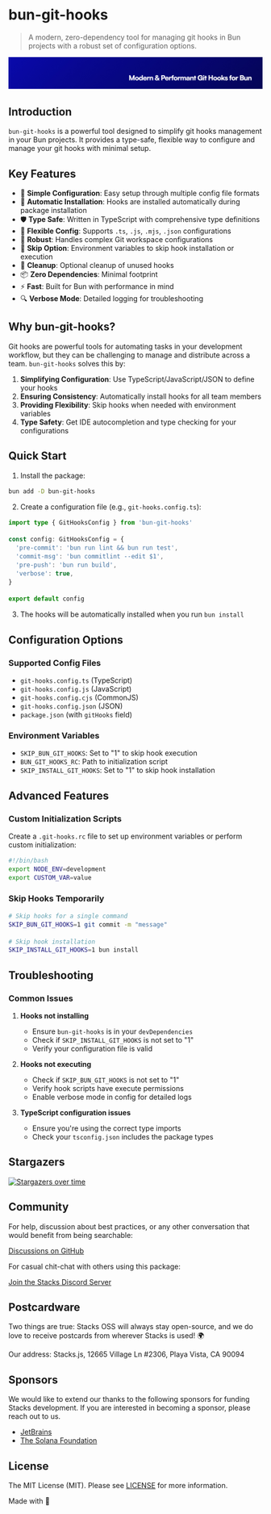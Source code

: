 # bun-git-hooks

> A modern, zero-dependency tool for managing git hooks in Bun projects with a robust set of configuration options.

<p align="center"><img src="https://github.com/stacksjs/bun-git-hooks/blob/main/.github/art/cover.jpg?raw=true" alt="Social Card of bun-git-hooks"></p>

## Introduction

`bun-git-hooks` is a powerful tool designed to simplify git hooks management in your Bun projects. It provides a type-safe, flexible way to configure and manage your git hooks with minimal setup.

## Key Features

- 🎯 **Simple Configuration**: Easy setup through multiple config file formats
- 🔄 **Automatic Installation**: Hooks are installed automatically during package installation
- 🛡️ **Type Safe**: Written in TypeScript with comprehensive type definitions
- 🔧 **Flexible Config**: Supports `.ts`, `.js`, `.mjs`, `.json` configurations
- 💪 **Robust**: Handles complex Git workspace configurations
- 🚫 **Skip Option**: Environment variables to skip hook installation or execution
- 🧹 **Cleanup**: Optional cleanup of unused hooks
- 📦 **Zero Dependencies**: Minimal footprint
- ⚡ **Fast**: Built for Bun with performance in mind
- 🔍 **Verbose Mode**: Detailed logging for troubleshooting

## Why bun-git-hooks?

Git hooks are powerful tools for automating tasks in your development workflow, but they can be challenging to manage and distribute across a team. `bun-git-hooks` solves this by:

1. **Simplifying Configuration**: Use TypeScript/JavaScript/JSON to define your hooks
2. **Ensuring Consistency**: Automatically install hooks for all team members
3. **Providing Flexibility**: Skip hooks when needed with environment variables
4. **Type Safety**: Get IDE autocompletion and type checking for your configurations

## Quick Start

1. Install the package:

```bash
bun add -D bun-git-hooks
```

2. Create a configuration file (e.g., `git-hooks.config.ts`):

```ts
import type { GitHooksConfig } from 'bun-git-hooks'

const config: GitHooksConfig = {
  'pre-commit': 'bun run lint && bun run test',
  'commit-msg': 'bun commitlint --edit $1',
  'pre-push': 'bun run build',
  'verbose': true,
}

export default config
```

3. The hooks will be automatically installed when you run `bun install`

## Configuration Options

### Supported Config Files

- `git-hooks.config.ts` (TypeScript)
- `git-hooks.config.js` (JavaScript)
- `git-hooks.config.cjs` (CommonJS)
- `git-hooks.config.json` (JSON)
- `package.json` (with `gitHooks` field)

### Environment Variables

- `SKIP_BUN_GIT_HOOKS`: Set to "1" to skip hook execution
- `BUN_GIT_HOOKS_RC`: Path to initialization script
- `SKIP_INSTALL_GIT_HOOKS`: Set to "1" to skip hook installation

## Advanced Features

### Custom Initialization Scripts

Create a `.git-hooks.rc` file to set up environment variables or perform custom initialization:

```bash
#!/bin/bash
export NODE_ENV=development
export CUSTOM_VAR=value
```

### Skip Hooks Temporarily

```bash
# Skip hooks for a single command
SKIP_BUN_GIT_HOOKS=1 git commit -m "message"

# Skip hook installation
SKIP_INSTALL_GIT_HOOKS=1 bun install
```

## Troubleshooting

### Common Issues

1. **Hooks not installing**
   - Ensure `bun-git-hooks` is in your `devDependencies`
   - Check if `SKIP_INSTALL_GIT_HOOKS` is not set to "1"
   - Verify your configuration file is valid

2. **Hooks not executing**
   - Check if `SKIP_BUN_GIT_HOOKS` is not set to "1"
   - Verify hook scripts have execute permissions
   - Enable verbose mode in config for detailed logs

3. **TypeScript configuration issues**
   - Ensure you're using the correct type imports
   - Check your `tsconfig.json` includes the package types

## Stargazers

[![Stargazers over time](https://starchart.cc/stacksjs/bun-git-hooks.svg?variant=adaptive)](https://starchart.cc/stacksjs/bun-git-hooks)

## Community

For help, discussion about best practices, or any other conversation that would benefit from being searchable:

[Discussions on GitHub](https://github.com/stacksjs/bun-git-hooks/discussions)

For casual chit-chat with others using this package:

[Join the Stacks Discord Server](https://discord.gg/stacksjs)

## Postcardware

Two things are true: Stacks OSS will always stay open-source, and we do love to receive postcards from wherever Stacks is used! 🌍

Our address: Stacks.js, 12665 Village Ln #2306, Playa Vista, CA 90094

## Sponsors

We would like to extend our thanks to the following sponsors for funding Stacks development. If you are interested in becoming a sponsor, please reach out to us.

- [JetBrains](https://www.jetbrains.com/)
- [The Solana Foundation](https://solana.com/)

## License

The MIT License (MIT). Please see [LICENSE](LICENSE.md) for more information.

Made with 💙

<!-- Badges -->

<!-- [codecov-src]: https://img.shields.io/codecov/c/gh/stacksjs/rpx/main?style=flat-square
[codecov-href]: https://codecov.io/gh/stacksjs/rpx -->
